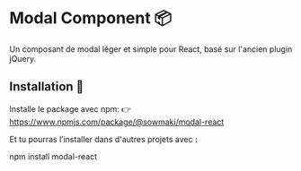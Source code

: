 # Modal Component 📦

Un composant de modal léger et simple pour React, basé sur l'ancien plugin jQuery.  

## Installation 🚀 

Installe le package avec npm:
👉 https://www.npmjs.com/package/@sowmaki/modal-react

Et tu pourras l’installer dans d'autres projets avec :

npm install modal-react